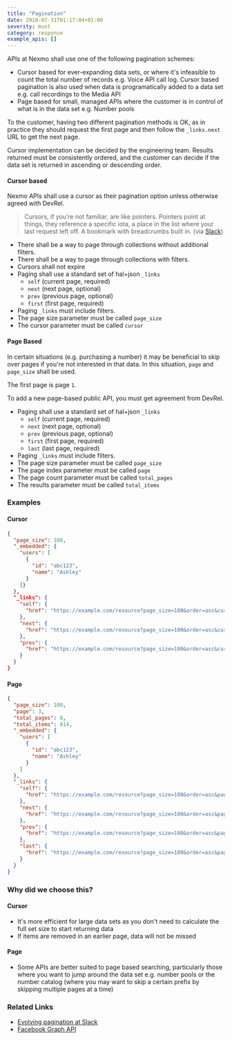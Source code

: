 ```yaml
---
title: "Pagination"
date: 2018-07-31T01:17:04+01:00
severity: must
category: response
example_apis: []
---
```


APIs at Nexmo shall use one of the following pagination schemes:

* Cursor based for ever-expanding data sets, or where it's infeasible to count the total number of records e.g. Voice API call log. Cursor based pagination is also used when data is programatically added to a data set e.g.  call recordings to the Media API
* Page based for small, managed APIs where the customer is in control of what is in the data set e.g. Number pools

To the customer, having two different pagination methods is OK, as in practice they should request the first page and then follow the `_links.next` URL to get the next page.

Cursor implementation can be decided by the engineering team. Results returned must be consistently ordered, and the customer can decide if the data set is returned in ascending or descending order.

#### Cursor based

Nexmo APIs shall use a cursor as their pagination option unless otherwise agreed with DevRel.

> Cursors, if you’re not familiar, are like pointers. Pointers point at things, they reference a specific iota, a place in the list where your last request left off. A bookmark with breadcrumbs built in. (via [Slack](https://api.slack.com/docs/pagination#cursors))

- There shall be a way to page through collections without additional filters.
- There shall be a way to page through collections with filters.
- Cursors shall not expire
- Paging shall use a standard set of hal+json `_links`
  - `self` (current page, required)
  - `next` (next page, optional)
  - `prev` (previous page, optional)
  - `first` (first page, required)
- Paging `_links` must include filters.
- The page size parameter must be called `page_size`
- The cursor parameter must be called `cursor`

#### Page Based

In certain situations (e.g. purchasing a number) it may be beneficial to skip
over pages if you're not interested in that data. In this situation, `page` and
`page_size` shall be used.

The first page is page `1`.

To add a new page-based public API, you must get agreement from DevRel.

- Paging shall use a standard set of hal+json `_links`
  - `self` (current page, required)
  - `next` (next page, optional)
  - `prev` (previous page, optional)
  - `first` (first page, required)
  - `last` (last page, required)
- Paging `_links` must include filters.
- The page size parameter must be called `page_size`
- The page index parameter must be called `page`
- The page count parameter must be called `total_pages`
- The results parameter must be called `total_items`

### Examples

#### Cursor

```json
{
  "page_size": 100,
  "_embedded": {
    "users": [
      {
        "id": "abc123",
        "name": "Ashley"
      }
    ]}
  },
  "_links": {
    "self": {
      "href": "https://example.com/resource?page_size=100&order=asc&cursor=19284743"
    },
    "next": {
      "href": "https://example.com/resource?page_size=100&order=asc&cursor=19291731"
    },
    "prev": {
      "href": "https://example.com/resource?page_size=100&order=asc&cursor=19283018"
    }
  }
}
```

#### Page

```json
{
  "page_size": 100,
  "page": 3,
  "total_pages": 8,
  "total_items": 814,
  "_embedded": {
    "users": [
      {
        "id": "abc123",
        "name": "Ashley"
      }
    ]
  },
  "_links": {
    "self": {
      "href": "https://example.com/resource?page_size=100&order=asc&page=3"
    },
    "next": {
      "href": "https://example.com/resource?page_size=100&order=asc&page=4"
    },
    "prev": {
      "href": "https://example.com/resource?page_size=100&order=asc&page=2"
    },
    "last": {
      "href": "https://example.com/resource?page_size=100&order=asc&page=8"
    }
  }
}
```

### Why did we choose this?

#### Cursor

* It's more efficient for large data sets as you don't need to calculate the full set size to start returning data
* If items are removed in an earlier page, data will not be missed

#### Page

* Some APIs are better suited to page based searching, particularly those where you want to jump around the data set e.g. number pools or the number catalog (where you may want to skip a certain prefix by skipping multiple pages at a time)

### Related Links

* [Evolving pagination at Slack](https://slack.engineering/evolving-api-pagination-at-slack-1c1f644f8e12)
* [Facebook Graph API](https://developers.facebook.com/docs/graph-api/using-graph-api/#paging)
